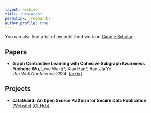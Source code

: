 ```yaml
---
layout: archive
title: "Research"
permalink: /research/
author_profile: true
---
```


You can also find a list of my published work on <a href="https://scholar.google.com/citations?user=eaoo3lAAAAAJ" target="_blank">Google Scholar</a>.

## Papers

* **Graph Contrastive Learning with Cohesive Subgraph Awareness** <br/>
  <b>Yucheng Wu</b>, Leye Wang\*, Xiao Han\*, Han-Jia Ye <br/>
  *The Web Conference 2024.*
  [<a href="https://arxiv.org/abs/2401.17580" target="_blank">arXiv</a>] 


## Projects

* **DataGuard: An Open Source Platform for Secure Data Publication** <br/>
  [<a href="http://101.132.17.93/" target="_blank">Website</a>]
  [<a href="https://github.com/wuyucheng2002/DataGuard" target="_blank">GitHub</a>]
  
